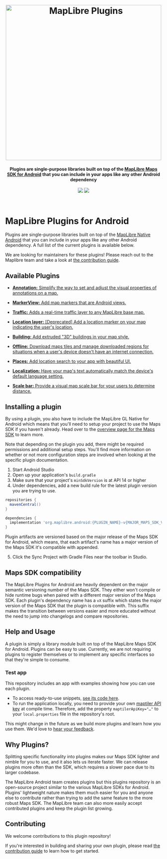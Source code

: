 <h1 align="center">
  <br>
  <img src="https://github.com/maplibre/maplibre-plugins-android/blob/main/.github/mlb-plugins-logo.png" alt="MapLibre Plugins" width="500">
</h1>

<h4 align="center">Plugins are single-purpose libraries built on top of the <a href="https://maplibre.org/maplibre-gl-native/android/api/">MapLibre Maps SDK for Android</a> that you can include in your apps like any other Android dependency</h4>

<p align="center">
  <a href="https://github.com/maplibre/maplibre-plugins-android/actions/workflows/ci.yml"><img src="https://github.com/maplibre/maplibre-plugins-android/actions/workflows/ci.yml/badge.svg" /></a>&nbsp;<a href="https://github.com/maplibre/maplibre-plugins-android/actions/workflows/release.yml"><img src="https://github.com/maplibre/maplibre-plugins-android/actions/workflows/release.yml/badge.svg" /></a>

</p>
<br>

# MapLibre Plugins for Android

Plugins are single-purpose libraries built on top of the [MapLibre Native Android](https://maplibre.org/maplibre-native/android/api/) that you can include in your apps like any other Android dependency. A full list of the current plugins is available below.

We are looking for maintainers for these plugins! Please reach out to the Maplibre team and take a look at [the contribution guide](https://github.com/maplibre/maplibre-plugins-android/blob/main/CONTRIBUTING.md).

## Available Plugins

* [**Annotation:** Simplify the way to set and adjust the visual properties of annotations on a map.](https://github.com/maplibre/maplibre-plugins-android/tree/main/plugin-annotation)

* [**MarkerView:** Add map markers that are Android views.](https://github.com/maplibre/maplibre-plugins-android/tree/main/plugin-markerview)

* [**Traffic:** Adds a real-time traffic layer to any MapLibre base map.](https://github.com/maplibre/maplibre-plugins-android/tree/main/plugin-traffic)

* [**Location layer:** [Deprecated] Add a location marker on your map indicating the user's location.](https://github.com/maplibre/maplibre-plugins-android/tree/main/plugin-locationlayer)

* [**Building:** Add extruded "3D" buildings in your map style.](https://github.com/maplibre/maplibre-plugins-android/tree/main/plugin-building)

* [**Offline:** Download maps tiles and manage downloaded regions for situations when a user's device doesn't have an internet connection.](https://github.com/maplibre/maplibre-plugins-android/tree/main/plugin-offline)

* [**Places:** Add location search to your app with beautiful UI.](https://github.com/maplibre/maplibre-plugins-android/tree/main/plugin-places)

* [**Localization:** Have your map's text automatically match the device's default language setting.](https://github.com/maplibre/maplibre-plugins-android/tree/main/plugin-localization)

* [**Scale bar:** Provide a visual map scale bar for your users to determine distance.](https://github.com/maplibre/maplibre-plugins-android/tree/main/plugin-scalebar)

## Installing a plugin

By using a plugin, you also have to include the MapLibre GL Native for Android which means that you'll need to setup your project to use the Maps SDK if you haven't already. Head over to the [overview page for the Maps SDK](https://maplibre.org/projects/maplibre-native/) to learn more.

Note that depending on the plugin you add, there might be required permissions and additional setup steps. You'll find more information on whether or not more configuration steps are involved when looking at the specific plugin documentation.

1. Start Android Studio
2. Open up your application's `build.gradle`
3. Make sure that your project's `minSdkVersion` is at API 14 or higher
4. Under dependencies, add a new build rule for the latest plugin version you are trying to use.
```gradle
repositories {
  mavenCentral()
}

dependencies {
  implementation 'org.maplibre.android:{PLUGIN_NAME}-v{MAJOR_MAPS_SDK_VERSION_NUMBER}:PLUGIN_VERSION_NUMBER'
}
```

Plugin artifacts are versioned based on the major release of the Maps SDK for Android, which means, that each artifact's name has a major version of the Maps SDK it's compatible with appended.

5. Click the Sync Project with Gradle Files near the toolbar in Studio.

## Maps SDK compatibility

The MapLibre Plugins for Android are heavily dependent on the major semantic versioning number of the Maps SDK. They either won't compile or hide runtime bugs when paired with a different major version of the Maps SDK. Each plugin's dependency name has a `vX` suffix which states the major version of the Maps SDK that the plugin is compatible with. This suffix makes the transition between versions easier and more educated without the need to jump into changelogs and compare repositories.

## Help and Usage

A plugin is simply a library module built on top of the MapLibre Maps SDK for Android. Plugins can be easy to use. Currently, we are not requiring plugins to register themselves or to implement any specific interfaces so that they're simple to consume.

### Test app

This repository includes an app with examples showing how you can use each plugin.

- To access ready-to-use snippets, [see its code here](https://github.com/mapbox/mapbox-plugins-android/tree/main/app/src/main/java/org/maplibre/android/plugins/testapp).
- To run the application locally, you need to provide your own [maptiler API key](https://cloud.maptiler.com/account/keys/) at compile time. Therefore, add the property `maptilerApiKey="…"` to your `local.properties` file in the repository's root.

This might change in the future as we build more plugins and learn how you use them. We'd love to [hear your feedback](https://github.com/maplibre/maplibre-plugins-android/issues).

## Why Plugins?

Splitting specific functionality into plugins makes our Maps SDK lighter and nimble for you to use, and it also lets us iterate faster. We can release plugins more often than the SDK, which requires a slower pace due to its larger codebase.

The MapLibre Android team creates plugins but this plugins repository is an open-source project similar to the various MapLibre SDKs for Android.
Plugins' lightweight nature makes them much easier for you and anyone else to contribute rather than trying to add the same feature to the more robust Maps SDK. The MapLibre team can also more easily accept contributed plugins and keep the plugin list growing.

## Contributing

We welcome contributions to this plugin repository!

If you're interested in building and sharing your own plugin, please read [the contribution guide](https://github.com/maplibre/maplibre-plugins-android/blob/main/CONTRIBUTING.md) to learn how to get started.

